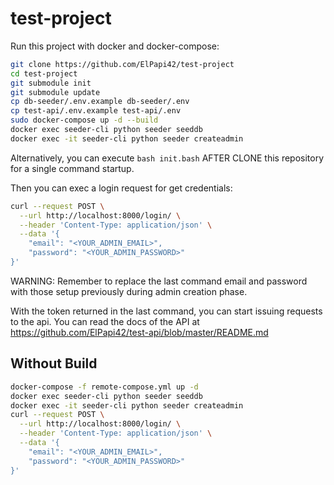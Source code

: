 # test-project

Run this project with docker and docker-compose:
```bash
git clone https://github.com/ElPapi42/test-project
cd test-project
git submodule init
git submodule update
cp db-seeder/.env.example db-seeder/.env
cp test-api/.env.example test-api/.env
sudo docker-compose up -d --build
docker exec seeder-cli python seeder seeddb
docker exec -it seeder-cli python seeder createadmin
```
Alternatively, you can execute `bash init.bash` AFTER CLONE this repository for a single command startup.

Then you can exec a login request for get credentials:
```bash
curl --request POST \
  --url http://localhost:8000/login/ \
  --header 'Content-Type: application/json' \
  --data '{
	"email": "<YOUR_ADMIN_EMAIL>",
	"password": "<YOUR_ADMIN_PASSWORD>"
}'
```
WARNING: Remember to replace the last command email and password with those setup previously during admin creation phase.

With the token returned in the last command, you can start issuing requests to the api. You can read the docs of the API at https://github.com/ElPapi42/test-api/blob/master/README.md

## Without Build

```bash
docker-compose -f remote-compose.yml up -d
docker exec seeder-cli python seeder seeddb
docker exec -it seeder-cli python seeder createadmin
curl --request POST \
  --url http://localhost:8000/login/ \
  --header 'Content-Type: application/json' \
  --data '{
	"email": "<YOUR_ADMIN_EMAIL>",
	"password": "<YOUR_ADMIN_PASSWORD>"
}'
```